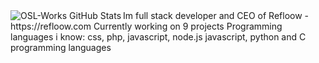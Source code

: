 <img align="left" alt="OSL-Works GitHub Stats" src="https://github-readme-stats.vercel.app/api?username=Refloow&show_icons=true&hide_border=true&hide=stars,prs,issues" />
Im full stack developer and CEO of Refloow - https://refloow.com Currently working on 9 projects
Programming languages i know:
css, php, javascript, node.js javascript, python and C programming languages
